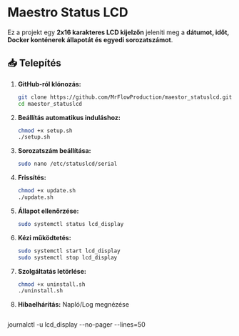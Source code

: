 # Maestro Status LCD

Ez a projekt egy **2x16 karakteres LCD kijelzőn** jeleníti meg a **dátumot, időt, Docker konténerek állapotát és egyedi sorozatszámot**.

## 📥 Telepítés
1. **GitHub-ról klónozás:**
   ```bash
   git clone https://github.com/MrFlowProduction/maestor_statuslcd.git
   cd maestor_statuslcd

2. **Beállítás automatikus induláshoz:**
   ```bash
   chmod +x setup.sh
   ./setup.sh

3. **Sorozatszám beállítása:**
   ```bash
   sudo nano /etc/statuslcd/serial

4. **Frissítés:**
   ```bash
   chmod +x update.sh
   ./update.sh

5. **Állapot ellenőrzése:**
   ```bash
   sudo systemctl status lcd_display

6. **Kézi működtetés:**
   ```bash
   sudo systemctl start lcd_display
   sudo systemctl stop lcd_display

6. **Szolgáltatás letörlése:**
   ```bash
   chmod +x uninstall.sh
   ./uninstall.sh

7. **Hibaelhárítás:**
   Napló/Log megnézése
   ```bash
  journalctl -u lcd_display --no-pager --lines=50

